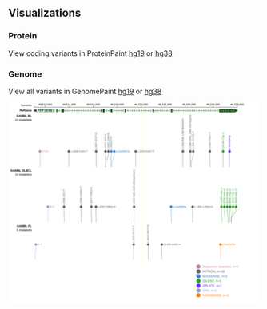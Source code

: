 ## Visualizations
### Protein
View coding variants in ProteinPaint [hg19](https://morinlab.github.io/LLMPP/GAMBL/PPP1R9B_protein.html)  or [hg38](https://morinlab.github.io/LLMPP/GAMBL/PPP1R9B_protein_hg38.html)

### Genome
View all variants in GenomePaint [hg19](https://morinlab.github.io/LLMPP/GAMBL/PPP1R9B.html)  or [hg38](https://morinlab.github.io/LLMPP/GAMBL/PPP1R9B_hg38.html)

![](images/proteinpaint/PPP1R9B.svg)

